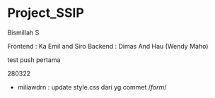 # Project_SSIP
Bismillah S

Frontend : Ka Emil and Siro
Backend : Dimas And Hau (Wendy Maho)

test push pertama

280322
- miliawdrn : update style.css dari yg commet /*form*/
